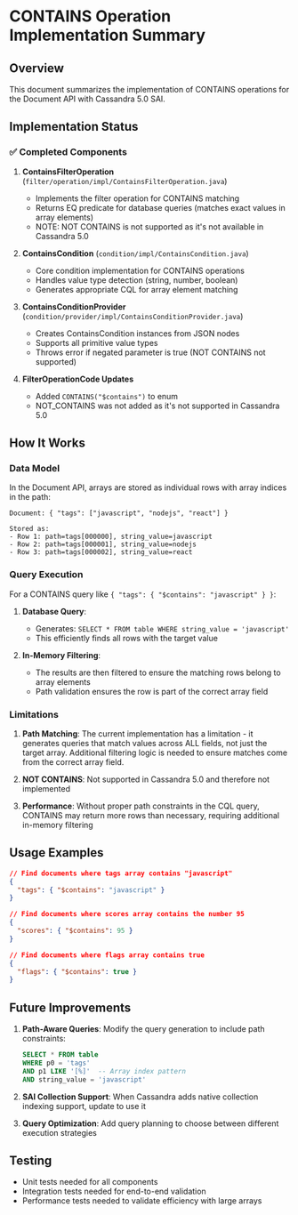 # CONTAINS Operation Implementation Summary

## Overview
This document summarizes the implementation of CONTAINS operations for the Document API with Cassandra 5.0 SAI.

## Implementation Status

### ✅ Completed Components

1. **ContainsFilterOperation** (`filter/operation/impl/ContainsFilterOperation.java`)
   - Implements the filter operation for CONTAINS matching
   - Returns EQ predicate for database queries (matches exact values in array elements)
   - NOTE: NOT CONTAINS is not supported as it's not available in Cassandra 5.0

2. **ContainsCondition** (`condition/impl/ContainsCondition.java`)
   - Core condition implementation for CONTAINS operations
   - Handles value type detection (string, number, boolean)
   - Generates appropriate CQL for array element matching

3. **ContainsConditionProvider** (`condition/provider/impl/ContainsConditionProvider.java`)
   - Creates ContainsCondition instances from JSON nodes
   - Supports all primitive value types
   - Throws error if negated parameter is true (NOT CONTAINS not supported)

4. **FilterOperationCode Updates**
   - Added `CONTAINS("$contains")` to enum
   - NOT_CONTAINS was not added as it's not supported in Cassandra 5.0

## How It Works

### Data Model
In the Document API, arrays are stored as individual rows with array indices in the path:
```
Document: { "tags": ["javascript", "nodejs", "react"] }

Stored as:
- Row 1: path=tags[000000], string_value=javascript
- Row 2: path=tags[000001], string_value=nodejs  
- Row 3: path=tags[000002], string_value=react
```

### Query Execution
For a CONTAINS query like `{ "tags": { "$contains": "javascript" } }`:

1. **Database Query**: 
   - Generates: `SELECT * FROM table WHERE string_value = 'javascript'`
   - This efficiently finds all rows with the target value

2. **In-Memory Filtering**:
   - The results are then filtered to ensure the matching rows belong to array elements
   - Path validation ensures the row is part of the correct array field

### Limitations

1. **Path Matching**: The current implementation has a limitation - it generates queries that match values across ALL fields, not just the target array. Additional filtering logic is needed to ensure matches come from the correct array field.

2. **NOT CONTAINS**: Not supported in Cassandra 5.0 and therefore not implemented

3. **Performance**: Without proper path constraints in the CQL query, CONTAINS may return more rows than necessary, requiring additional in-memory filtering

## Usage Examples

```json
// Find documents where tags array contains "javascript"
{
  "tags": { "$contains": "javascript" }
}

// Find documents where scores array contains the number 95
{
  "scores": { "$contains": 95 }
}

// Find documents where flags array contains true
{
  "flags": { "$contains": true }
}
```

## Future Improvements

1. **Path-Aware Queries**: Modify the query generation to include path constraints:
   ```sql
   SELECT * FROM table 
   WHERE p0 = 'tags' 
   AND p1 LIKE '[%]'  -- Array index pattern
   AND string_value = 'javascript'
   ```

2. **SAI Collection Support**: When Cassandra adds native collection indexing support, update to use it

3. **Query Optimization**: Add query planning to choose between different execution strategies

## Testing
- Unit tests needed for all components
- Integration tests needed for end-to-end validation
- Performance tests needed to validate efficiency with large arrays